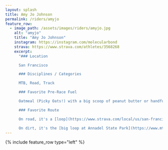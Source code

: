 ```yaml
---
layout: splash
title: Amy Jo Johnson
permalink: /riders/amyjo
feature_row:
  - image_path: /assets/images/riders/amyjo.jpg
    alt: "amyjo"
    title: "Amy Jo Johnson"
    instagram: https://instagram.com/molecularbond
    strava: https://www.strava.com/athletes/3568268
    excerpt:
      "### Location

      San Francisco

      ### Disciplines / Categories

      MTB, Road, Track

      ### Favorite Pre-Race Fuel

      Oatmeal (Picky Oats!) with a big scoop of peanut butter or handful of nuts, a soft boiled egg, COFFEE (yeah, preferably Equator Coffee!!).

      ### Favorite Route

      On road, it's a [loop](https://www.strava.com/local/us/san-francisco/cycling/routes/601?hl=en-US) up to the East Peak of Mt. Tam, down Seven Sisters to Alpine Dam, then to Fairfax and back.

      On dirt, it's the [big loop at Annadel State Park](https://www.mtbproject.com/trail/7042838/great-big-annadel-loop)."
---
```


{% include feature_row type="left" %}
